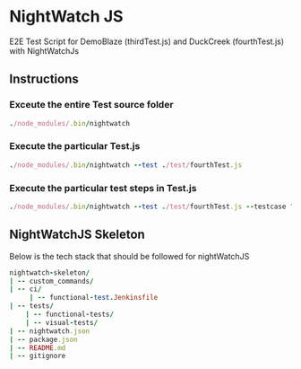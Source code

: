 # NightWatch JS
E2E Test Script for DemoBlaze (thirdTest.js) and DuckCreek (fourthTest.js) with NightWatchJs

## Instructions

### Exceute the entire Test source folder
```ruby
./node_modules/.bin/nightwatch
```

### Execute the particular Test.js
```ruby
./node_modules/.bin/nightwatch --test ./test/fourthTest.js
```

### Execute the particular test steps in Test.js
```ruby
./node_modules/.bin/nightwatch --test ./test/fourthTest.js --testcase "Careers"
```

## NightWatchJS Skeleton
Below is the tech stack that should be followed for nightWatchJS
```ruby
nightwatch-skeleton/
| -- custom_commands/
| -- ci/
     | -- functional-test.Jenkinsfile
| -- tests/ 
    | -- functional-tests/
    | -- visual-tests/
| -- nightwatch.json
| -- package.json
| -- README.md
| -- gitignore         
```
